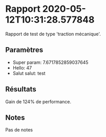 # Rapport 2020-05-12T10:31:28.577848

Rapport de test de type 'traction mécanique'.

## Paramètres


- Super param: 7.6717852859037645
- Hello: 47
- Salut salut: test

## Résultats

Gain de 124% de performance.

## Notes

Pas de notes
